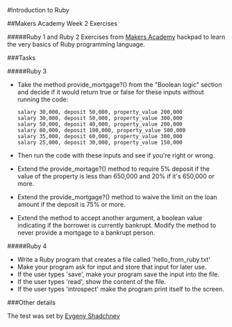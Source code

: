 #Introduction to Ruby

##Makers Academy Week 2 Exercises


#####Ruby 1 and Ruby 2 
Exercises from [Makers Academy](https://github.com/makersacademy) hackpad to learn the very basics of Ruby programming language. 


###Tasks


#####Ruby 3 

* Take the method provide_mortgage?() from the "Boolean logic" section and decide if it would return true or false for these inputs without running the code:

	```
	salary 30,000, deposit 50,000, property_value 200,000
	salary 30,000, deposit 50,000, property_value 300,000
 	salary 50,000, deposit 40,000, property_value 200,000
	salary 80,000, deposit 100,000, property_value 500,000
	salary 35,000, deposit 60,000, property_value 300,000
	salary 25,000, deposit 30,000, property_value 150,000
	```
* Then run the code with these inputs and see if you're right or wrong.
* Extend the provide_mortage?() method to require 5% deposit if the value of the property is less than 650,000 and 20% if it's 650,000 or more.
* Extend the provide_mortgage?() method to waive the limit on the loan amount if the deposit is 75% or more.
* Extend the method to accept another argument, a boolean value indicating if the borrower is currently bankrupt. Modify the method to never provide a mortgage to a bankrupt person.

#####Ruby 4

* Write a Ruby program that creates a file called 'hello_from_ruby.txt'
* Make your program ask for input and store that input for later use.
* If the user types 'save', make your program save the input into the file.
* If the user types 'read', show the content of the file.
* If the user types 'introspect' make the program print itself to the screen.


###Other details

The test was set by [Evgeny Shadchnev](https://github.com/shadchnev)
